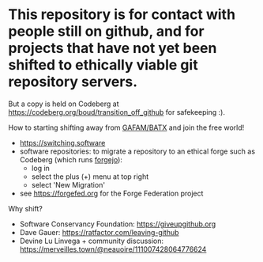 # This repository is for contact with people still on github, and for projects that have not yet been shifted to ethically viable git repository servers.

But a copy is held on Codeberg at https://codeberg.org/boud/transition_off_github for safekeeping :).

How to starting shifting away from [GAFAM/BATX](https://en.wikipedia.org/wiki/GAFAM) and join the free world!

* https://switching.software
* software repositories: to migrate a repository to an ethical forge such as Codeberg (which runs [forgejo](https://codeberg.org/forgejo/forgejo)):
  * log in
  * select the plus (+) menu at top right
  * select 'New Migration'
* see https://forgefed.org for the Forge Federation project

Why shift?
* Software Conservancy Foundation: https://giveupgithub.org
* Dave Gauer: https://ratfactor.com/leaving-github
* Devine Lu Linvega + community discussion: https://merveilles.town/@neauoire/111007428064776624


